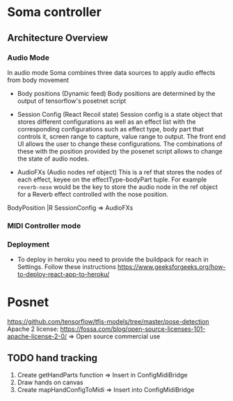 # Soma controller

## Architecture Overview

### Audio Mode

In audio mode Soma combines three data sources to apply audio effects from body movement

- Body positions (Dynamic feed)
  Body positions are determined by the output of tensorflow's posetnet script

- Session Config (React Recoil state)
  Session config is a state object that stores different configurations as well as an effect list with the corresponding configurations such as effect type,
  body part that controls it, screen range to capture, value range to output. The front end UI allows the user to change these configurations. The combinations of these with the position provided by the posenet script allows to change the state of audio nodes.

- AudioFXs (Audio nodes ref object)
  This is a ref that stores the nodes of each effect, keyee on the effectType-bodyPart tuple. For example `reverb-nose` would be the key to store the audio node in the ref object for a Reverb effect controlled with the nose position.

BodyPosition |R SessionConfig => AudioFXs

### MIDI Controller mode

### Deployment

- To deploy in heroku you need to provide the buildpack for reach in Settings. Follow these instructions
  https://www.geeksforgeeks.org/how-to-deploy-react-app-to-heroku/

# Posnet

https://github.com/tensorflow/tfjs-models/tree/master/pose-detection
Apache 2 license: https://fossa.com/blog/open-source-licenses-101-apache-license-2-0/ => Open source commercial use

## TODO hand tracking

1. Create getHandParts function => Insert in ConfigMidiBridge
2. Draw hands on canvas
3. Create mapHandConfigToMidi => Insert into ConfigMidiBridge
